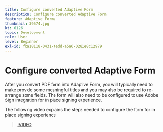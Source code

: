 ```yaml
---
title: Configure converted Adaptive Form
description: Configure converted Adaptive Form
feature: Adaptive Forms
thumbnail: 39574.jpg
kt: 6126
topic: Development
role: User
level: Beginner
exl-id: fba18118-0431-4edd-a5a6-0281e8c12979
---
```

# Configure converted Adaptive Form

After you convert PDF form into Adaptive Form, you will typically need to make provide some meaningful titles and you may also be required to re-arrange some fields. The form will also need to be configured to use Adobe Sign integration for in place signing experience.

The following video explains the steps needed to configure the form for in place signing experience

>[!VIDEO](https://video.tv.adobe.com/v/39574/?quality=9&learn=on)
